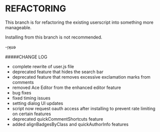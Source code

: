 # REFACTORING

This branch is for refactoring the existing userscript into something more manageable.

Installing from this branch is not recommended.

-ᴉʞuǝ

#####CHANGE LOG
- complete rewrite of user.js file
- deprecated feature that hides the search bar
- deprecated feature that removes excessive exclamation marks from comments
- removed Ace Editor from the enhanced editor feature
- bug fixes
- fixed timing issues
- setting dialog UI updates
- script now request oauth access after installing to prevent rate limiting on certain features
- deprecated quickCommentShortcuts feature
- added alignBadgesByClass and quickAuthorInfo features
